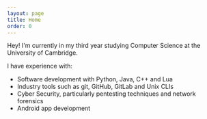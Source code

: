 ```yaml
---
layout: page
title: Home
order: 0
---
```


Hey! I'm currently in my third year studying Computer Science at the University of Cambridge.

I have experience with:
* Software development with Python, Java, C++ and Lua
* Industry tools such as git, GitHub, GitLab and Unix CLIs
* Cyber Security, particularly pentesting techniques and network forensics
* Android app development

<br>

<div data-iframe-width="350" data-iframe-height="270" data-share-badge-id="e2a372b5-5fbb-417a-b62d-062df7159913" data-share-badge-host="https://www.youracclaim.com"></div><script type="text/javascript" async src="//cdn.youracclaim.com/assets/utilities/embed.js"></script>
<div data-iframe-width="350" data-iframe-height="270" data-share-badge-id="79adbf9d-f60b-4d6a-8ba9-cf063e6e561d" data-share-badge-host="https://www.youracclaim.com"></div><script type="text/javascript" async src="//cdn.youracclaim.com/assets/utilities/embed.js"></script>
